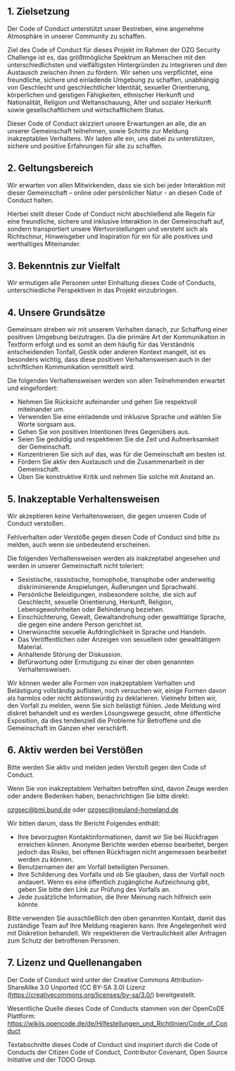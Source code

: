 ## 1. Zielsetzung

Der Code of Conduct unterstützt unser Bestreben, eine angenehme Atmosphäre in unserer Community zu schaffen.

Ziel des Code of Conduct für dieses Projekt im Rahmen der OZG Security Challenge ist es, das größtmögliche Spektrum an Menschen mit den unterschiedlichsten und vielfältigsten Hintergründen zu integrieren und den Austausch zwischen ihnen zu fördern. Wir sehen uns verpflichtet, eine freundliche, sichere und einladende Umgebung zu schaffen, unabhängig von Geschlecht und geschlechtlicher Identität, sexueller Orientierung, körperlichen und geistigen Fähigkeiten, ethnischer Herkunft und Nationalität, Religion und Weltanschauung, Alter und sozialer Herkunft sowie gesellschaftlichem und wirtschaftlichem Status.

Dieser Code of Conduct skizziert unsere Erwartungen an alle, die an unserer Gemeinschaft teilnehmen, sowie Schritte zur Meldung inakzeptablen Verhaltens. Wir laden alle ein, uns dabei zu unterstützen, sichere und positive Erfahrungen für alle zu schaffen.

## 2. Geltungsbereich

Wir erwarten von allen Mitwirkenden, dass sie sich bei jeder Interaktion mit dieser Gemeinschaft – online oder persönlicher Natur - an diesen Code of Conduct halten.

Hierbei stellt dieser Code of Conduct nicht abschließend alle Regeln für eine freundliche, sichere und inklusive Interaktion in der Gemeinschaft auf, sondern transportiert unsere Wertvorstellungen und versteht sich als Richtschnur, Hinweisgeber und Inspiration für ein für alle positives und werthaltiges Miteinander.

## 3. Bekenntnis zur Vielfalt

Wir ermutigen alle Personen unter Einhaltung dieses Code of Conducts, unterschiedliche Perspektiven in das Projekt einzubringen.

## 4. Unsere Grundsätze

Gemeinsam streben wir mit unserem Verhalten danach, zur Schaffung einer positiven Umgebung beizutragen. Da die primäre Art der Kommunikation in Textform erfolgt und es somit an dem häufig für das Verständnis entscheidenden Tonfall, Gestik oder anderen Kontext mangelt, ist es besonders wichtig, dass diese positiven Verhaltensweisen auch in der schriftlichen Kommunikation vermittelt wird.

Die folgenden Verhaltensweisen werden von allen Teilnehmenden erwartet und eingefordert:

- Nehmen Sie Rücksicht aufeinander und gehen Sie respektvoll miteinander um.
- Verwenden Sie eine einladende und inklusive Sprache und wählen Sie Worte sorgsam aus.
- Gehen Sie von positiven Intentionen Ihres Gegenübers aus.
- Seien Sie geduldig und respektieren Sie die Zeit und Aufmerksamkeit der Gemeinschaft.
- Konzentrieren Sie sich auf das, was für die Gemeinschaft am besten ist.
- Fördern Sie aktiv den Austausch und die Zusammenarbeit in der Gemeinschaft.
- Üben Sie konstruktive Kritik und nehmen Sie solche mit Anstand an.

## 5. Inakzeptable Verhaltensweisen

Wir akzeptieren keine Verhaltensweisen, die gegen unseren Code of Conduct verstoßen.

Fehlverhalten oder Verstöße gegen diesen Code of Conduct sind bitte zu melden, auch wenn sie unbedeutend erscheinen.

Die folgenden Verhaltensweisen werden als inakzeptabel angesehen und werden in unserer Gemeinschaft nicht toleriert:

- Sexistische, rassistische, homophobe, transphobe oder anderweitig diskriminierende Anspielungen, Äußerungen und Sprachwahl.
- Persönliche Beleidigungen, insbesondere solche, die sich auf Geschlecht, sexuelle Orientierung, Herkunft, Religion, Lebensgewohnheiten oder Behinderung beziehen.
- Einschüchterung, Gewalt, Gewaltandrohung oder gewalttätige Sprache, die gegen eine andere Person gerichtet ist.
- Unerwünschte sexuelle Aufdringlichkeit in Sprache und Handeln.
- Das Veröffentlichen oder Anzeigen von sexuellem oder gewalttätigem Material.
- Anhaltende Störung der Diskussion.
- Befürwortung oder Ermutigung zu einer der oben genannten Verhaltensweisen.

Wir können weder alle Formen von inakzeptablem Verhalten und Belästigung vollständig auflisten, noch versuchen wir, einige Formen davon als harmlos oder nicht aktionswürdig zu deklarieren. Vielmehr bitten wir, den Vorfall zu melden, wenn Sie sich belästigt fühlen. Jede Meldung wird diskret behandelt und es werden Lösungswege gesucht, ohne öffentliche Exposition, da dies tendenziell die Probleme für Betroffene und die Gemeinschaft im Ganzen eher verschärft.

## 6. Aktiv werden bei Verstößen

Bitte werden Sie aktiv und melden jeden Verstoß gegen den Code of Conduct.

Wenn Sie von inakzeptablem Verhalten betroffen sind, davon Zeuge werden oder andere Bedenken haben, benachrichtigen Sie bitte direkt:

ozgsec@bmi.bund.de
oder ozgsec@neuland-homeland.de

Wir bitten darum, dass Ihr Bericht Folgendes enthält:

- Ihre bevorzugten Kontaktinformationen, damit wir Sie bei Rückfragen erreichen können. Anonyme Berichte werden ebenso bearbeitet, bergen jedoch das Risiko, bei offenen Rückfragen nicht angemessen bearbeitet werden zu können.
- Benutzernamen der am Vorfall beteiligten Personen.
- Ihre Schilderung des Vorfalls und ob Sie glauben, dass der Vorfall noch andauert. Wenn es eine öffentlich zugängliche Aufzeichnung gibt, geben Sie bitte den Link zur Prüfung des Vorfalls an.
- Jede zusätzliche Information, die Ihrer Meinung nach hilfreich sein könnte.

Bitte verwenden Sie ausschließlich den oben genannten Kontakt, damit das zuständige Team auf Ihre Meldung reagieren kann. Ihre Angelegenheit wird mit Diskretion behandelt. Wir respektieren die Vertraulichkeit aller Anfragen zum Schutz der betroffenen Personen.

## 7. Lizenz und Quellenangaben

Der Code of Conduct wird unter der Creative Commons Attribution-ShareAlike 3.0 Unported (CC BY-SA 3.0) Lizenz (https://creativecommons.org/licenses/by-sa/3.0/) bereitgestellt.

Wesentliche Quelle dieses Code of Conducts stammen von der OpenCoDE Plattform: https://wikijs.opencode.de/de/Hilfestellungen_und_Richtlinien/Code_of_Conduct

Textabschnitte dieses Code of Conduct sind inspiriert durch die Code of Conducts der Citizen Code of Conduct, Contributor Covenant, Open Source Initiative und der TODO Group.